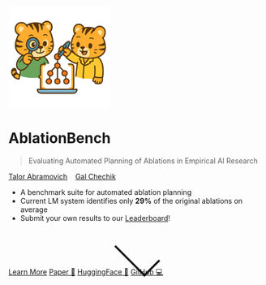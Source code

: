 <!-- markdownlint-disable first-line-h1 -->

<img src="_media/icon.png" alt="logo" width="200"/>

# **AblationBench**

> Evaluating Automated Planning of Ablations in Empirical AI Research

[Talor Abramovich](https://talorabr.github.io)&nbsp;&nbsp;&nbsp;&nbsp;[Gal Chechik](https://chechiklab.biu.ac.il/~gal/)

- A benchmark suite for automated ablation planning
- Current LM system identifies only **29%** of the original ablations on average
- Submit your own results to our [Leaderboard](#leaderboard)!

<div class="scroll-arrow-wrapper">
    <a href="#/?id=ablationbench">
  <div class="scroll-arrow"></div>
  </a>
</div>

<style>
.scroll-arrow-wrapper {
  display: flex;
  justify-content: center;
  align-items: center;
  height: 60px;
  pointer-events: none; /* avoids interfering with buttons */
}

.scroll-arrow {
  width: 40px;
  height: 40px;
  position: relative;
  animation: arrow-bounce 1.5s infinite;
  padding-bottom: 40px;
}

.scroll-arrow::before {
  content: '';
  position: absolute;
  top: 10px;
  left: 0;
  width: 100%;
  height: 100%;
  border: solid black;
  border-width: 0 0 4px 4px;
  transform: rotate(315deg);
  box-sizing: content-box;
  display: block;
}

/* Confined to only this arrow */
@keyframes arrow-bounce {
  0%, 100% {
    transform: translateY(0);
    opacity: 0.7;
  }
  50% {
    transform: translateY(8px);
    opacity: 1;
  }
}
</style>

[Learn More](#ablationbench)
[Paper 📎](https://www.arxiv.org/abs/2507.08038)
[HuggingFace 🤗](https://huggingface.co/collections/ai-coscientist/ablationbench-682701a2c1eafb87b1b087ea)
[GitHub 💻](https://github.com/ai-scientist-bench/ablation-bench)




<!-- ![color](#b1ffbb) -->
<!-- ![](/_media/icon.png) -->

